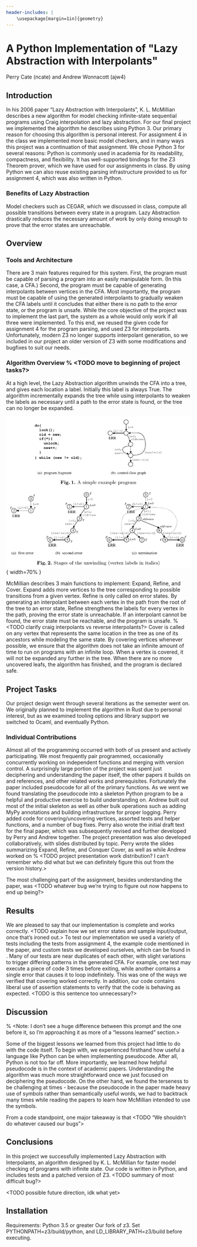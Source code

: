 ```yaml
---
header-includes: |
    \usepackage[margin=1in]{geometry}
---
```


# A Python Implementation of "Lazy Abstraction with Interpolants"
Perry Cate (ncate) and Andrew Wonnacott (ajw4)

## Introduction

In his 2006 paper “Lazy Abstraction with Interpolants”, K. L. McMillian describes a new algorithm for model checking infinite-state sequential programs using Craig interpolation and lazy abstraction.
For our final project we implemented the algorithm he describes using Python 3.
Our primary reason for choosing this algorithm is personal interest.
For assignment 4 in the class we implemented more basic model checkers, and in many ways this project was a continuation of that assignment.
We chose Python 3 for several reasons:
Python is commonly used in academia for its readability, compactness, and flexibility.
It has well-supported bindings for the Z3 Theorem prover, which we have used for our assignments in class.
By using Python we can also reuse existing parsing infrastructure provided to us for assignment 4, which was also written in Python.

### Benefits of Lazy Abstraction
Model checkers such as CEGAR, which we discussed in class, compute all possible transitions between every state in a program.
Lazy Abstraction drastically reduces the necessary amount of work by only doing enough to prove that the error states are unreachable.

## Overview
### Tools and Architecture
There are 3 main features required for this system.
First, the program must be capable of parsing a program into an easily manipulable form. (In this case, a CFA.)
Second, the program must be capable of generating interpolants between vertices in the CFA.
Most importantly, the program must be capable of using the generated interpolants to gradually weaken the CFA labels until it concludes that either there is no path to the error state, or the program is unsafe.
While the core objective of the project was to implement the last part, the system as a whole would only work if all three were implemented.
To this end, we reused the given code for assignment 4 for the program parsing, and used Z3 for interpolants.
Unfortunately, modern Z3 no longer supports interpolant generation, so we included in our project an older version of Z3 with some modifications and bugfixes to suit our needs.

### Algorithm Overview % <TODO move to beginning of project tasks?>
At a high level, the Lazy Abstraction algorithm unwinds the CFA into a tree, and gives each location a label. 
Initially this label is always True.
The algorithm incrementally expands the tree while using interpolants to weaken the labels as necessary until a path to the error state is found, or the tree can no longer be expanded.

![Example of a program unwinding](./unwinding_example.png){ width=70% }

McMillian describes 3 main functions to implement: Expand, Refine, and Cover.
Expand adds more vertices to the tree corresponding to possible transitions from a given vertex.
Refine is only called on error states.
By generating an interpolant between each vertex in the path from the root of the tree to an error state, Refine strengthens the labels for every vertex in the path, proving the error state is unreachable.
If an interpolant cannot be found, the error state must be reachable, and the program is unsafe.
% <TODO clarify craig interpolants vs reverse interpolants?>
Cover is called on any vertex that represents the same location in the tree as one of its ancestors while modeling the same state.
By covering vertices whenever possible, we ensure that the algorithm does not take an infinite amount of time to run on programs with an infinite loop.
When a vertex is covered, it will not be expanded any further in the tree.
When there are no more uncovered leafs, the algorithm has finished, and the program is declared safe.

## Project Tasks
Our project design went through several iterations as the semester went on.
We originally planned to implement the algorithm in Rust due to personal interest, but as we examined tooling options and library support we switched to Ocaml, and eventually Python.

### Individual Contributions
Almost all of the programming occurred with both of us present and actively participating.
We most frequently pair programmed, occasionally concurrently working on independent functions and merging with version control.
A surprisingly large portion of the project was spent just deciphering and understanding the paper itself, the other papers it builds on and references, and other related works and prerequisites. 
Fortunately the paper included pseudocode for all of the primary functions.
As we went we found translating the pseudocode into a skeleton Python program to be a helpful and productive exercise to build understanding on.
Andrew built out most of the initial skeleton as well as other bulk operations such as adding MyPy annotations and building infrastructure for proper logging.
Perry added code for covering/uncovering vertices, assorted tests and helper functions, and a number of bug fixes.
Perry also wrote the initial draft text for the final paper, which was subsequently revised and further developed by Perry and Andrew together.
The project presentation was also developed collaboratively, with slides distributed by topic.
Perry wrote the slides summarizing Expand, Refine, and Conquer Cover, as well as <TODO> while Andrew worked on <TODO>
% <TODO project presentation work distribution? I can’t remember who did what but we can definitely figure this out from the version history.>

The most challenging part of the assignment, besides understanding the paper, was <TODO whatever bug we’re trying to figure out now happens to end up being?>

## Results
We are pleased to say that our implementation is complete and works correctly.
<TODO explain how we set error states and sample input/output, once that’s ironed out.>
To test our implementation we used a variety of tests including the tests from assignment 4, the example code mentioned in the paper, and custom tests we developed ourselves, which can be found in <TODO the appendix>.
Many of our tests are near duplicates of each other, with slight variations to trigger differing patterns in the generated CFA.
For example, one test may execute a piece of code 3 times before exiting, while another contains a single error that causes it to loop indefinitely.
This was one of the ways we verified that covering worked correctly.
In addition, our code contains liberal use of assertion statements to verify that the code is behaving as expected. <TODO is this sentence too unnecessary?>

## Discussion
% <Note: I don’t see a huge difference between this prompt and the one before it, so I’m approaching it as more of a “lessons learned” section.>


Some of the biggest lessons we learned from this project had little to do with the code itself.
To begin with, we experienced firsthand how useful a language like Python can be when implementing pseudocode.
After all, Python is not too far off.
More importantly, we learned how helpful pseudocode is in the context of academic papers.
Understanding the algorithm was much more straightforward once we just focused on deciphering the pseudocode.
On the other hand, we found the terseness to be challenging at times - because the pseudocode in the paper made heavy use of symbols rather than semantically useful words, we had to backtrack many times while reading the papers to learn how McMillian intended to use the symbols.

From a code standpoint, one major takeaway is that <TODO “We shouldn’t do whatever caused our bugs”>

## Conclusions
In this project we successfully implemented Lazy Abstraction with Interpolants, an algorithm designed by K. L. McMillian for faster model checking of programs with infinite state.
Our code is written in Python, and includes tests and a patched version of Z3.
<TODO summary of most difficult bug?>

<TODO possible future direction, idk what yet>


## Installation
Requirements:
Python 3.5 or greater
Our fork of z3. Set PYTHONPATH=z3/build/python, and LD\_LIBRARY\_PATH=z3/build before executing.

